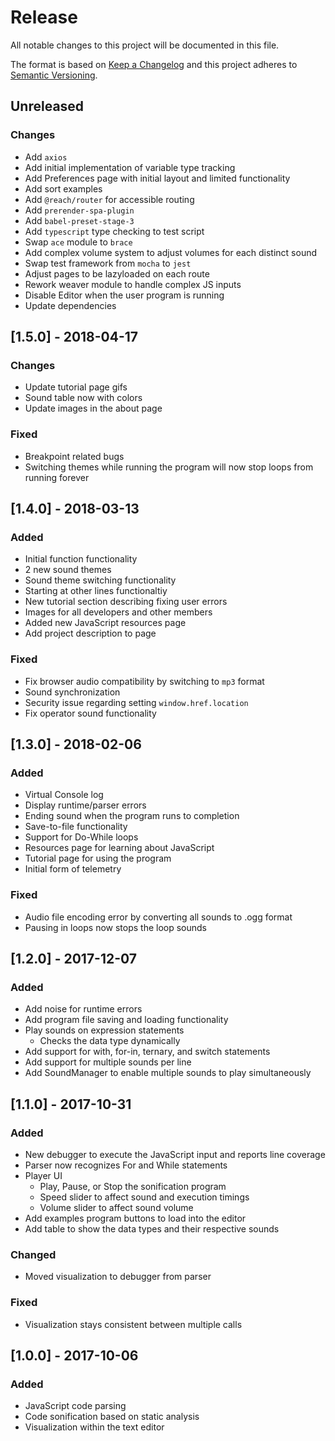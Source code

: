 # Release

All notable changes to this project will be documented in this file.

The format is based on [Keep a Changelog](http://keepachangelog.com/en/1.0.0/)
and this project adheres to [Semantic Versioning](http://semver.org/spec/v2.0.0.html).

## Unreleased

### Changes

- Add `axios`
- Add initial implementation of variable type tracking
- Add Preferences page with initial layout and limited functionality
- Add sort examples
- Add `@reach/router` for accessible routing
- Add `prerender-spa-plugin`
- Add `babel-preset-stage-3`
- Add `typescript` type checking to test script
- Swap `ace` module to `brace`
- Add complex volume system to adjust volumes for each distinct sound
- Swap test framework from `mocha` to `jest`
- Adjust pages to be lazyloaded on each route
- Rework weaver module to handle complex JS inputs
- Disable Editor when the user program is running
- Update dependencies

## [1.5.0] - 2018-04-17

### Changes

- Update tutorial page gifs
- Sound table now with colors
- Update images in the about page

### Fixed

- Breakpoint related bugs
- Switching themes while running the program will now stop loops from running forever

## [1.4.0] - 2018-03-13

### Added

- Initial function functionality
- 2 new sound themes
- Sound theme switching functionality
- Starting at other lines functionaltiy
- New tutorial section describing fixing user errors
- Images for all developers and other members
- Added new JavaScript resources page
- Add project description to page

### Fixed

- Fix browser audio compatibility by switching to `mp3` format
- Sound synchronization
- Security issue regarding setting `window.href.location`
- Fix operator sound functionality

## [1.3.0] - 2018-02-06

### Added

- Virtual Console log
- Display runtime/parser errors
- Ending sound when the program runs to completion
- Save-to-file functionality
- Support for Do-While loops
- Resources page for learning about JavaScript
- Tutorial page for using the program
- Initial form of telemetry

### Fixed

- Audio file encoding error by converting all sounds to .ogg format
- Pausing in loops now stops the loop sounds

## [1.2.0] - 2017-12-07

### Added

- Add noise for runtime errors
- Add program file saving and loading functionality
- Play sounds on expression statements
  - Checks the data type dynamically
- Add support for with, for-in, ternary, and switch statements
- Add support for multiple sounds per line
- Add SoundManager to enable multiple sounds to play simultaneously

## [1.1.0] - 2017-10-31

### Added

- New debugger to execute the JavaScript input and reports line coverage
- Parser now recognizes For and While statements
- Player UI
  - Play, Pause, or Stop the sonification program
  - Speed slider to affect sound and execution timings
  - Volume slider to affect sound volume
- Add examples program buttons to load into the editor
- Add table to show the data types and their respective sounds

### Changed

- Moved visualization to debugger from parser

### Fixed

- Visualization stays consistent between multiple calls

## [1.0.0] - 2017-10-06

### Added

- JavaScript code parsing
- Code sonification based on static analysis
- Visualization within the text editor
